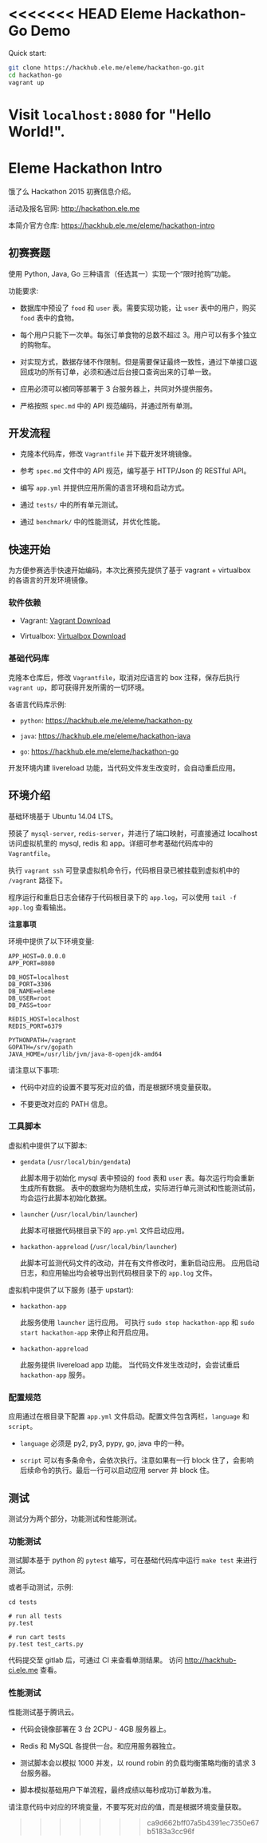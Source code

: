 <<<<<<< HEAD
Eleme Hackathon-Go Demo
=======================

Quick start:

```bash
git clone https://hackhub.ele.me/eleme/hackathon-go.git
cd hackathon-go
vagrant up
```

Visit `localhost:8080` for "Hello World!".
=======
# Eleme Hackathon Intro

饿了么 Hackathon 2015 初赛信息介绍。

活动及报名官网: http://hackathon.ele.me

本简介官方仓库: https://hackhub.ele.me/eleme/hackathon-intro


## 初赛赛题

使用 Python, Java, Go 三种语言（任选其一）实现一个“限时抢购”功能。

功能要求:

* 数据库中预设了 `food` 和 `user` 表。需要实现功能，让 `user` 表中的用户，购买 `food` 表中的食物。

* 每个用户只能下一次单。每张订单食物的总数不超过 3。用户可以有多个独立的购物车。

* 对实现方式，数据存储不作限制。但是需要保证最终一致性，通过下单接口返回成功的所有订单，必须和通过后台接口查询出来的订单一致。

* 应用必须可以被同等部署于 3 台服务器上，共同对外提供服务。

* 严格按照 `spec.md` 中的 API 规范编码，并通过所有单测。


## 开发流程

* 克隆本代码库，修改 `Vagrantfile` 并下载开发环境镜像。

* 参考 `spec.md` 文件中的 API 规范，编写基于 HTTP/Json 的 RESTful API。

* 编写 `app.yml` 并提供应用所需的语言环境和启动方式。

* 通过 `tests/` 中的所有单元测试。

* 通过 `benchmark/` 中的性能测试，并优化性能。


## 快速开始

为方便参赛选手快速开始编码，本次比赛预先提供了基于 vagrant + virtualbox 的各语言的开发环境镜像。

### 软件依赖

* Vagrant: [Vagrant Download](http://www.vagrantup.com/downloads)

* Virtualbox: [Virtualbox Download](https://www.virtualbox.org/wiki/Downloads)

### 基础代码库

克隆本仓库后，修改 `Vagrantfile`，取消对应语言的 box 注释，保存后执行 `vagrant up`，即可获得开发所需的一切环境。

各语言代码库示例:

* `python`: https://hackhub.ele.me/eleme/hackathon-py

* `java`: https://hackhub.ele.me/eleme/hackathon-java

* `go`: https://hackhub.ele.me/eleme/hackathon-go

开发环境内建 livereload 功能，当代码文件发生改变时，会自动重启应用。


## 环境介绍

基础环境基于 Ubuntu 14.04 LTS。

预装了 `mysql-server`, `redis-server`，并进行了端口映射，可直接通过 localhost 访问虚拟机里的 mysql, redis 和 app。详细可参考基础代码库中的 `Vagrantfile`。

执行 `vagrant ssh` 可登录虚拟机命令行，代码根目录已被挂载到虚拟机中的 `/vagrant` 路径下。

程序运行和重启日志会储存于代码根目录下的 `app.log`，可以使用 `tail -f app.log` 查看输出。

**注意事项**

环境中提供了以下环境变量: 

```
APP_HOST=0.0.0.0
APP_PORT=8080

DB_HOST=localhost
DB_PORT=3306
DB_NAME=eleme
DB_USER=root
DB_PASS=toor

REDIS_HOST=localhost
REDIS_PORT=6379

PYTHONPATH=/vagrant
GOPATH=/srv/gopath
JAVA_HOME=/usr/lib/jvm/java-8-openjdk-amd64
```

请注意以下事项:

* 代码中对应的设置不要写死对应的值，而是根据环境变量获取。

* 不要更改对应的 PATH 信息。


### 工具脚本

虚拟机中提供了以下脚本:

* `gendata` (`/usr/local/bin/gendata`)

  此脚本用于初始化 mysql 表中预设的 `food` 表和 `user` 表。每次运行均会重新生成所有数据。
  表中的数据均为随机生成，实际进行单元测试和性能测试前，均会运行此脚本初始化数据。

* `launcher` (`/usr/local/bin/launcher`)

  此脚本可根据代码根目录下的 `app.yml` 文件启动应用。

* `hackathon-appreload` (`/usr/local/bin/launcher`)

  此脚本可监测代码文件的改动，并在有文件修改时，重新启动应用。
  应用启动日志，和应用输出均会被导出到代码根目录下的 `app.log` 文件。


虚拟机中提供了以下服务 (基于 upstart):

* `hackathon-app`

  此服务使用 `launcher` 运行应用。
  可执行 `sudo stop hackathon-app` 和  `sudo start hackathon-app` 来停止和开启应用。

* `hackathon-appreload`

  此服务提供 livereload app 功能。 当代码文件发生改动时，会尝试重启 `hackathon-app` 服务。


### 配置规范

应用通过在根目录下配置 `app.yml` 文件启动。配置文件包含两栏，`language` 和 `script`。

* `language` 必须是 py2, py3, pypy, go, java 中的一种。

* `script` 可以有多条命令，会依次执行。注意如果有一行 block 住了，会影响后续命令的执行。最后一行可以启动应用 server 并 block 住。


## 测试

测试分为两个部分，功能测试和性能测试。

### 功能测试

测试脚本基于 python 的 `pytest` 编写，可在基础代码库中运行 `make test` 来进行测试。

或者手动测试，示例:

```
cd tests

# run all tests
py.test

# run cart tests
py.test test_carts.py
```

代码提交至 gitlab 后，可通过 CI 来查看单测结果。 访问 http://hackhub-ci.ele.me 查看。


### 性能测试

性能测试基于腾讯云。

* 代码会镜像部署在 3 台 2CPU - 4GB 服务器上。

* Redis 和 MySQL 各提供一台。和应用服务器独立。

* 测试脚本会以模拟 1000 并发，以 round robin 的负载均衡策略均衡的请求 3 台服务器。

* 脚本模拟基础用户下单流程，最终成绩以每秒成功订单数为准。

请注意代码中对应的环境变量，不要写死对应的值，而是根据环境变量获取。
>>>>>>> ca9d662bff07a5b4391ec7350e67b5183a3cc96f
